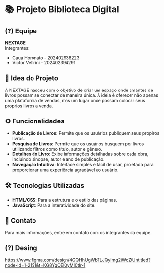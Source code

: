 # 📚 Projeto Biblioteca Digital

## (?) Equipe
**NEXTAGE**  
Integrantes:  
- Caua Horonato - 202402938223  
- Victor Veltrini - 202402394291  

## 🚀 Idea do Projeto
A NEXTAGE nasceu com o objetivo de criar um espaço onde amantes de livros possam se conectar de maneira única. A ideia é oferecer não apenas uma plataforma de vendas, mas um lugar onde possam colocar seus proprios livros a venda.

## ⚙️ Funcionalidades
- **Publicação de Livros**: Permite que os usuários publiquem seus propiros livros.
- **Pesquisa de Livros**: Permite que os usuários busquem por livros utilizando filtros como título, autor e gênero.
- **Detalhes do Livro**: Exibe informações detalhadas sobre cada obra, incluindo sinopse, autor e ano de publicação.
- **Navegação Intuitiva**: Interface simples e fácil de usar, projetada para proporcionar uma experiência agradável ao usuário.

## 🛠️ Tecnologias Utilizadas
- **HTML/CSS**: Para a estrutura e o estilo das páginas.
- **JavaScript**: Para a interatividade do site.

## 📧 Contato
Para mais informações, entre em contato com os integrantes da equipe.

## (?) Desing
https://www.figma.com/design/4GQHhUgWbTLJQyImg2iWcZ/Untitled?node-id=1-2151&t=KG8YgOElQyMI0tlr-1
